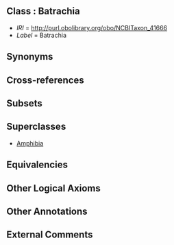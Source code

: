 
## Class : Batrachia

 * *IRI* = http://purl.obolibrary.org/obo/NCBITaxon_41666
 * *Label* = Batrachia

## Synonyms


## Cross-references


## Subsets


## Superclasses

 * [Amphibia](../../NCBITaxon/92/NCBITaxon_8292.md)

## Equivalencies


## Other Logical Axioms


## Other Annotations


## External Comments

